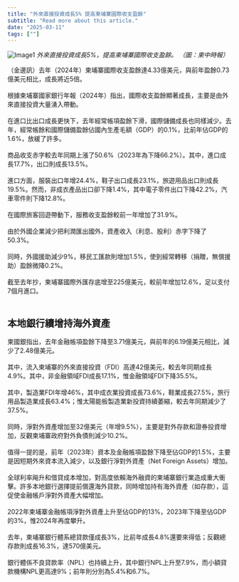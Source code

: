 ```yaml
---
title: "外來直接投資成長5% 提高柬埔寨國際收支盈餘"
subtitle: "Read more about this article."
date: "2025-03-11"
tags: [""]
---
```


![Image1](/thumbnails/fdi-boosts-surplus.jpg "Meeting")
*外來直接投資成長5%，提高柬埔寨國際收支盈餘。 （圖：柬中時報）*

（金邊訊）去年（2024年）柬埔寨國際收支盈餘達4.33億美元，與前年盈餘0.73億美元相比，成長將近5倍。<br/><br/>
根據柬埔寨國家銀行年報（2024年）指出，國際收支盈餘顯著成長，主要是由外來直接投資大量湧入帶動。<br/><br/>
在進口比出口成長更快下，去年經常帳項盈餘下滑，國際儲備成長也同樣減少。去年，經常帳餘和國際儲備盈餘佔國內生產毛額（GDP）的0.1%，比前年佔GDP的1.6%，放緩了許多。<br/><br/>
商品收支赤字較去年同期上漲了50.6%（2023年為下降66.2%）。其中，進口成長17.7%，出口則成長13.5%。<br/><br/>
進口方面，服裝出口年增24.4%，鞋子出口成長23.1%，旅遊用品出口則成長19.5%。然而，非成衣產品出口卻下降1.4%，其中電子零件出口下降42.2%，汽車零件則下降12.8%。<br/><br/>
在國際旅客回遊帶動下，服務收支盈餘較前一年增加了31.9%。<br/><br/>
由於外國企業減少把利潤匯出國外，資產收入（利息、股利）赤字下降了50.3%。<br/><br/>
同時，外國援助減少9%，移民工匯款則增加1.5%，使到經常轉移（捐贈，無償援助）盈餘微降0.2%。<br/><br/>
截至去年抄，柬埔寨國際外匯存底增至225億美元，較前年增加12.6%，足以支付7個月進口。<br/><br/>

## 本地銀行續增持海外資產

柬國銀指出，去年金融帳項盈餘下降至3.71億美元，與前年的6.19億美元相比，減少了2.48億美元。<br/><br/>
其中，流入柬埔寨的外來直接投資（FDI）高達42億美元，較去年同期成長4.9%。其中，非金融領域FDI成長17.1%，惟金融領域FDI下降35.5%。<br/><br/>
其中，製造業FDI年增46%，其中成衣業投資成長73.6%，鞋業成長27.5%，旅行用品製造業成長63.4%；惟太陽能板製造業新投資持續萎縮，較去年同期減少了37.5%。<br/><br/>
同時，淨對外資產增加至32億美元（年增9.5%），主要是對外存款和證券投資增加，反觀柬埔寨政府對外負債則減少10.2%。<br/><br/>
值得一提的是，前年（2023年）資本及金融帳項盈餘下降至佔GDP的1.5%，主要是因短期外來資本流入減少，以及銀行淨對外資產（Net Foreign Assets）增加。<br/><br/>
全球利率飚升和借貸成本增加，對高度依賴海外融資的柬埔寨銀行業造成重大衝擊。許多本地銀行選擇提前償還海外貸款，同時增加持有海外資產（如存款），這促使金融帳戶淨對外資產大幅增加。<br/><br/>
2022年柬埔寨金融帳項淨對外資產上升至佔GDP的13%，2023年下降至佔GDP的3%，惟2024年再度攀升。<br/><br/>
去年，柬埔寨銀行體系總貸款僅成長3%，比前年成長4.8%還要來得低；反觀總存款則成長16.3%，達570億美元。<br/><br/>
銀行體係不良貸款率（NPL）也持續上升，其中銀行NPL上升至7.9%，而小額貸款機構NPL更高達9%；前年則分別為5.4%和6.7%。